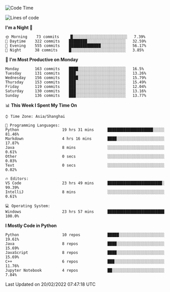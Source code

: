 <!--START_SECTION:waka-->
![Code Time](http://img.shields.io/badge/Code%20Time-2%2C012%20hrs%2054%20mins-blue)

![Lines of code](https://img.shields.io/badge/From%20Hello%20World%20I%27ve%20Written-12%20Million%20lines%20of%20code-blue)

**I'm a Night 🦉** 

```text
🌞 Morning    73 commits     █░░░░░░░░░░░░░░░░░░░░░░░░   7.39% 
🌆 Daytime    322 commits    ████████░░░░░░░░░░░░░░░░░   32.59% 
🌃 Evening    555 commits    ██████████████░░░░░░░░░░░   56.17% 
🌙 Night      38 commits     █░░░░░░░░░░░░░░░░░░░░░░░░   3.85%

```
📅 **I'm Most Productive on Monday** 

```text
Monday       163 commits    ████░░░░░░░░░░░░░░░░░░░░░   16.5% 
Tuesday      131 commits    ███░░░░░░░░░░░░░░░░░░░░░░   13.26% 
Wednesday    156 commits    ████░░░░░░░░░░░░░░░░░░░░░   15.79% 
Thursday     153 commits    ███░░░░░░░░░░░░░░░░░░░░░░   15.49% 
Friday       119 commits    ███░░░░░░░░░░░░░░░░░░░░░░   12.04% 
Saturday     130 commits    ███░░░░░░░░░░░░░░░░░░░░░░   13.16% 
Sunday       136 commits    ███░░░░░░░░░░░░░░░░░░░░░░   13.77%

```


📊 **This Week I Spent My Time On** 

```text
⌚︎ Time Zone: Asia/Shanghai

💬 Programming Languages: 
Python                   19 hrs 31 mins      ████████████████████░░░░░   81.46% 
Markdown                 4 hrs 16 mins       ████░░░░░░░░░░░░░░░░░░░░░   17.87% 
Java                     8 mins              ░░░░░░░░░░░░░░░░░░░░░░░░░   0.61% 
Other                    0 secs              ░░░░░░░░░░░░░░░░░░░░░░░░░   0.03% 
Text                     0 secs              ░░░░░░░░░░░░░░░░░░░░░░░░░   0.02%

🔥 Editors: 
VS Code                  23 hrs 49 mins      ████████████████████████░   99.39% 
IntelliJ                 8 mins              ░░░░░░░░░░░░░░░░░░░░░░░░░   0.61%

💻 Operating System: 
Windows                  23 hrs 57 mins      █████████████████████████   100.0%

```

**I Mostly Code in Python** 

```text
Python                   10 repos            █████░░░░░░░░░░░░░░░░░░░░   19.61% 
Java                     8 repos             ████░░░░░░░░░░░░░░░░░░░░░   15.69% 
JavaScript               8 repos             ████░░░░░░░░░░░░░░░░░░░░░   15.69% 
C++                      6 repos             ███░░░░░░░░░░░░░░░░░░░░░░   11.76% 
Jupyter Notebook         4 repos             ██░░░░░░░░░░░░░░░░░░░░░░░   7.84%

```



 Last Updated on 20/02/2022 07:47:18 UTC
<!--END_SECTION:waka-->　　
